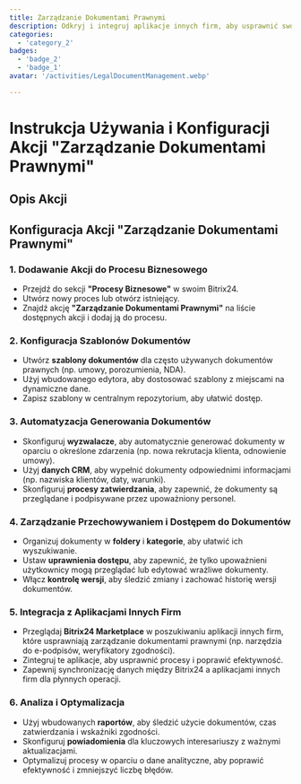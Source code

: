 ```yaml
---
title: Zarządzanie Dokumentami Prawnymi
description: Odkryj i integruj aplikacje innych firm, aby usprawnić swoją działalność.
categories: 
  - 'category_2'
badges: 
  - 'badge_2'
  - 'badge_1'
avatar: '/activities/LegalDocumentManagement.webp'

---
```

# Instrukcja Używania i Konfiguracji Akcji "Zarządzanie Dokumentami Prawnymi"

## Opis Akcji

## **Konfiguracja Akcji "Zarządzanie Dokumentami Prawnymi"**

### 1. Dodawanie Akcji do Procesu Biznesowego
- Przejdź do sekcji **"Procesy Biznesowe"** w swoim Bitrix24.
- Utwórz nowy proces lub otwórz istniejący.
- Znajdź akcję **"Zarządzanie Dokumentami Prawnymi"** na liście dostępnych akcji i dodaj ją do procesu.

### 2. Konfiguracja Szablonów Dokumentów
- Utwórz **szablony dokumentów** dla często używanych dokumentów prawnych (np. umowy, porozumienia, NDA).
- Użyj wbudowanego edytora, aby dostosować szablony z miejscami na dynamiczne dane.
- Zapisz szablony w centralnym repozytorium, aby ułatwić dostęp.

### 3. Automatyzacja Generowania Dokumentów
- Skonfiguruj **wyzwalacze**, aby automatycznie generować dokumenty w oparciu o określone zdarzenia (np. nowa rekrutacja klienta, odnowienie umowy).
- Użyj **danych CRM**, aby wypełnić dokumenty odpowiednimi informacjami (np. nazwiska klientów, daty, warunki).
- Skonfiguruj **procesy zatwierdzania**, aby zapewnić, że dokumenty są przeglądane i podpisywane przez upoważniony personel.

### 4. Zarządzanie Przechowywaniem i Dostępem do Dokumentów
- Organizuj dokumenty w **foldery** i **kategorie**, aby ułatwić ich wyszukiwanie.
- Ustaw **uprawnienia dostępu**, aby zapewnić, że tylko upoważnieni użytkownicy mogą przeglądać lub edytować wrażliwe dokumenty.
- Włącz **kontrolę wersji**, aby śledzić zmiany i zachować historię wersji dokumentów.

### 5. Integracja z Aplikacjami Innych Firm
- Przeglądaj **Bitrix24 Marketplace** w poszukiwaniu aplikacji innych firm, które usprawniają zarządzanie dokumentami prawnymi (np. narzędzia do e-podpisów, weryfikatory zgodności).
- Zintegruj te aplikacje, aby usprawnić procesy i poprawić efektywność.
- Zapewnij synchronizację danych między Bitrix24 a aplikacjami innych firm dla płynnych operacji.

### 6. Analiza i Optymalizacja
- Użyj wbudowanych **raportów**, aby śledzić użycie dokumentów, czas zatwierdzania i wskaźniki zgodności.
- Skonfiguruj **powiadomienia** dla kluczowych interesariuszy z ważnymi aktualizacjami.
- Optymalizuj procesy w oparciu o dane analityczne, aby poprawić efektywność i zmniejszyć liczbę błędów.